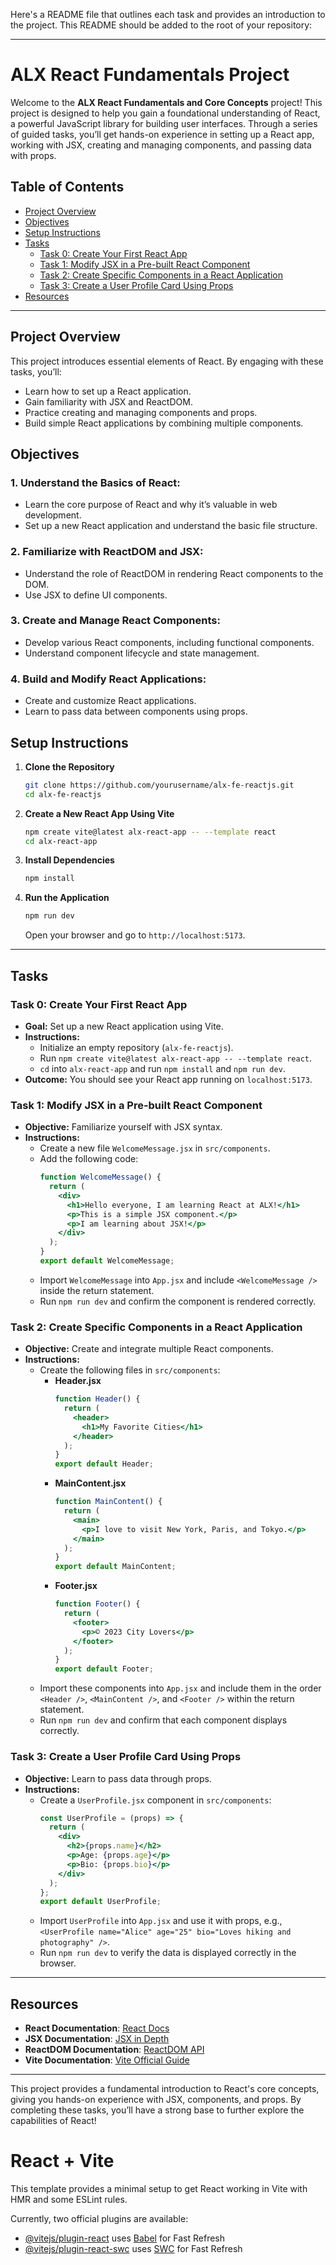 Here's a README file that outlines each task and provides an introduction to the project. This README should be added to the root of your repository:

---

# ALX React Fundamentals Project

Welcome to the **ALX React Fundamentals and Core Concepts** project! This project is designed to help you gain a foundational understanding of React, a powerful JavaScript library for building user interfaces. Through a series of guided tasks, you’ll get hands-on experience in setting up a React app, working with JSX, creating and managing components, and passing data with props.

## Table of Contents
- [Project Overview](#project-overview)
- [Objectives](#objectives)
- [Setup Instructions](#setup-instructions)
- [Tasks](#tasks)
  - [Task 0: Create Your First React App](#task-0-create-your-first-react-app)
  - [Task 1: Modify JSX in a Pre-built React Component](#task-1-modify-jsx-in-a-pre-built-react-component)
  - [Task 2: Create Specific Components in a React Application](#task-2-create-specific-components-in-a-react-application)
  - [Task 3: Create a User Profile Card Using Props](#task-3-create-a-user-profile-card-using-props)
- [Resources](#resources)

---

## Project Overview

This project introduces essential elements of React. By engaging with these tasks, you’ll:
- Learn how to set up a React application.
- Gain familiarity with JSX and ReactDOM.
- Practice creating and managing components and props.
- Build simple React applications by combining multiple components.

## Objectives

### 1. Understand the Basics of React:
   - Learn the core purpose of React and why it’s valuable in web development.
   - Set up a new React application and understand the basic file structure.

### 2. Familiarize with ReactDOM and JSX:
   - Understand the role of ReactDOM in rendering React components to the DOM.
   - Use JSX to define UI components.

### 3. Create and Manage React Components:
   - Develop various React components, including functional components.
   - Understand component lifecycle and state management.

### 4. Build and Modify React Applications:
   - Create and customize React applications.
   - Learn to pass data between components using props.

## Setup Instructions

1. **Clone the Repository**
   ```bash
   git clone https://github.com/yourusername/alx-fe-reactjs.git
   cd alx-fe-reactjs
   ```

2. **Create a New React App Using Vite**
   ```bash
   npm create vite@latest alx-react-app -- --template react
   cd alx-react-app
   ```

3. **Install Dependencies**
   ```bash
   npm install
   ```

4. **Run the Application**
   ```bash
   npm run dev
   ```
   Open your browser and go to `http://localhost:5173`.

---

## Tasks

### Task 0: Create Your First React App
- **Goal:** Set up a new React application using Vite.
- **Instructions:**
  - Initialize an empty repository (`alx-fe-reactjs`).
  - Run `npm create vite@latest alx-react-app -- --template react`.
  - `cd` into `alx-react-app` and run `npm install` and `npm run dev`.
- **Outcome:** You should see your React app running on `localhost:5173`.

### Task 1: Modify JSX in a Pre-built React Component
- **Objective:** Familiarize yourself with JSX syntax.
- **Instructions:**
  - Create a new file `WelcomeMessage.jsx` in `src/components`.
  - Add the following code:
    ```jsx
    function WelcomeMessage() {
      return (
        <div>
          <h1>Hello everyone, I am learning React at ALX!</h1>
          <p>This is a simple JSX component.</p>
          <p>I am learning about JSX!</p>
        </div>
      );
    }
    export default WelcomeMessage;
    ```
  - Import `WelcomeMessage` into `App.jsx` and include `<WelcomeMessage />` inside the return statement.
  - Run `npm run dev` and confirm the component is rendered correctly.

### Task 2: Create Specific Components in a React Application
- **Objective:** Create and integrate multiple React components.
- **Instructions:**
  - Create the following files in `src/components`:
    - **Header.jsx**
      ```jsx
      function Header() {
        return (
          <header>
            <h1>My Favorite Cities</h1>
          </header>
        );
      }
      export default Header;
      ```
    - **MainContent.jsx**
      ```jsx
      function MainContent() {
        return (
          <main>
            <p>I love to visit New York, Paris, and Tokyo.</p>
          </main>
        );
      }
      export default MainContent;
      ```
    - **Footer.jsx**
      ```jsx
      function Footer() {
        return (
          <footer>
            <p>© 2023 City Lovers</p>
          </footer>
        );
      }
      export default Footer;
      ```
  - Import these components into `App.jsx` and include them in the order `<Header />`, `<MainContent />`, and `<Footer />` within the return statement.
  - Run `npm run dev` and confirm that each component displays correctly.

### Task 3: Create a User Profile Card Using Props
- **Objective:** Learn to pass data through props.
- **Instructions:**
  - Create a `UserProfile.jsx` component in `src/components`:
    ```jsx
    const UserProfile = (props) => {
      return (
        <div>
          <h2>{props.name}</h2>
          <p>Age: {props.age}</p>
          <p>Bio: {props.bio}</p>
        </div>
      );
    };
    export default UserProfile;
    ```
  - Import `UserProfile` into `App.jsx` and use it with props, e.g., `<UserProfile name="Alice" age="25" bio="Loves hiking and photography" />`.
  - Run `npm run dev` to verify the data is displayed correctly in the browser.

---

## Resources

- **React Documentation**: [React Docs](https://reactjs.org/docs/getting-started.html)
- **JSX Documentation**: [JSX in Depth](https://reactjs.org/docs/jsx-in-depth.html)
- **ReactDOM Documentation**: [ReactDOM API](https://reactjs.org/docs/react-dom.html)
- **Vite Documentation**: [Vite Official Guide](https://vitejs.dev/guide/)

---

This project provides a fundamental introduction to React's core concepts, giving you hands-on experience with JSX, components, and props. By completing these tasks, you’ll have a strong base to further explore the capabilities of React!

# React + Vite

This template provides a minimal setup to get React working in Vite with HMR and some ESLint rules.

Currently, two official plugins are available:

- [@vitejs/plugin-react](https://github.com/vitejs/vite-plugin-react/blob/main/packages/plugin-react/README.md) uses [Babel](https://babeljs.io/) for Fast Refresh
- [@vitejs/plugin-react-swc](https://github.com/vitejs/vite-plugin-react-swc) uses [SWC](https://swc.rs/) for Fast Refresh
